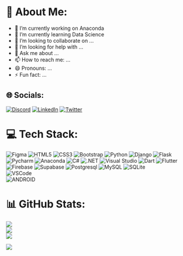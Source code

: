 # 💫 About Me:
<!--
**Honestjacobi28/Honestjacobi28** is a ✨ _special_ ✨ repository because its `README.md` (this file) appears on your GitHub profile.

Here are some ideas to get you started: -->

- 🔭 I’m currently working on Anaconda
- 🌱 I’m currently learning  Data Science
- 👯 I’m looking to collaborate on ...
- 🤔 I’m looking for help with ...
- 💬 Ask me about ...
- 📫 How to reach me: ...
- 😄 Pronouns: ...
- ⚡ Fun fact: ...

## 🌐 Socials:
[![Discord](https://img.shields.io/badge/Discord-%237289DA.svg?logo=discord&logoColor=white)](https://discord.gg/VA77chuz)  [![LinkedIn](https://img.shields.io/badge/LinkedIn-%230077B5.svg?logo=linkedin&logoColor=white)](https://www.linkedin.com/in/jean-fabrice-ouffoue-21685b21a/) 
[![Twitter](https://img.shields.io/badge/Twitter-%230077B5.svg?logo=X&logoColor=white)](https://twitter.com/FOuffoue)

# 💻 Tech Stack:
![Figma](https://img.shields.io/badge/figma-%23F24E1E.svg?style=for-the-badge&logo=figma&logoColor=white) 
![HTML5](https://img.shields.io/badge/html5-%23E34F26.svg?style=for-the-badge&logo=html5&logoColor=white)
![CSS3](https://img.shields.io/badge/css3-%231572B6.svg?style=for-the-badge&logo=css3&logoColor=white) 
![Bootstrap](https://img.shields.io/badge/bootstrap-%23563D7C.svg?style=for-the-badge&logo=bootstrap&logoColor=white) 
![Python](https://img.shields.io/badge/python-3670A0?style=for-the-badge&logo=python&logoColor=ffdd54)
![Django](https://img.shields.io/badge/django-3670A0?style=for-the-badge&logo=django)
![Flask](https://img.shields.io/badge/flask-3670A0?style=for-the-badge&logo=flask)
![Pycharm](https://img.shields.io/badge/pycharm-3670A0?style=for-the-badge&logo=pycharm&logoColor=ffdd54)
![Anaconda](https://img.shields.io/badge/Anaconda-%2344A833.svg?style=for-the-badge&logo=anaconda&logoColor=white) 
![C#](https://img.shields.io/badge/csharp-3670A0?style=for-the-badge&logo=csharp)
![.NET](https://img.shields.io/badge/.net-3670A0?style=for-the-badge&logo=.net&logoColor=ffdd54)
![Visual Studio](https://img.shields.io/badge/visualstudio-3670A0?style=for-the-badge&logo=visualstudio)
![Dart](https://img.shields.io/badge/dart-%230175C2.svg?style=for-the-badge&logo=dart&logoColor=white) 
![Flutter](https://img.shields.io/badge/Flutter-%2302569B.svg?style=for-the-badge&logo=Flutter) 
![Firebase](https://img.shields.io/badge/firebase-%23039BE5.svg?style=for-the-badge&logo=firebase)
![Supabase](https://img.shields.io/badge/supabase-%23039BE5.svg?style=for-the-badge&logo=supabase)
![Postgresql](https://img.shields.io/badge/postgresql-%23316192.svg?style=for-the-badge&logo=postgresql&logoColor=white) 
![MySQL](https://img.shields.io/badge/mysql-%2300f.svg?style=for-the-badge&logo=mysql&logoColor=white) 
![SQLite](https://img.shields.io/badge/sqlite-%2307405e.svg?style=for-the-badge&logo=sqlite&logoColor=white) 	
![VSCode](https://img.shields.io/badge/vscode-%2307405e.svg?style=for-the-badge&logo=vscode)	
![ANDROID](https://img.shields.io/badge/android-%2320232a.svg?style=for-the-badge&logo=android&logoColor=%a4c639) 

# 📊 GitHub Stats:
![](https://github-readme-stats.vercel.app/api?username=Honestjacobi28&theme=dark&hide_border=false&include_all_commits=true&count_private=true)<br/>
![](https://github-readme-streak-stats.herokuapp.com/?user=Honestjacobi28&theme=dark&hide_border=false)<br/>
![](https://github-readme-stats.vercel.app/api/top-langs/?username=Honestjacobi28&theme=dark&hide_border=false&include_all_commits=true&count_private=true&layout=compact)

[![](https://visitcount.itsvg.in/api?id=28&icon=0&color=0)](https://visitcount.itsvg.in)

